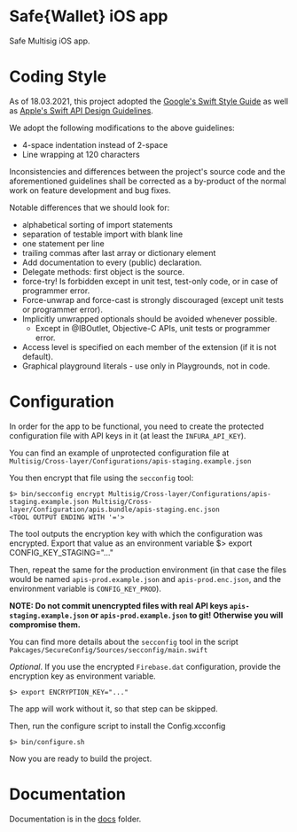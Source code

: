 # Safe{Wallet} iOS app
Safe Multisig iOS app.

# Coding Style
As of 18.03.2021, this project adopted the [Google's Swift Style Guide](https://google.github.io/swift/) as well as [Apple's Swift API Design Guidelines](https://swift.org/documentation/api-design-guidelines/). 

We adopt the following modifications to the above guidelines:
- 4-space indentation instead of 2-space
- Line wrapping at 120 characters

Inconsistencies and differences between the project's source code and the aforementioned guidelines shall be corrected as a by-product of the normal work on feature development and bug fixes.

Notable differences that we should look for:
- alphabetical sorting of import statements
- separation of testable import with blank line
- one statement per line
- trailing commas after last array or dictionary element
- Add documentation to every (public) declaration.
- Delegate methods: first object is the source.
- force-try! Is forbidden except in unit test, test-only code, or in case of programmer error.
- Force-unwrap and force-cast is strongly discouraged (except unit tests or programmer error).
- Implicitly unwrapped optionals should be avoided whenever possible.
  - Except in @IBOutlet, Objective-C APIs, unit tests or programmer error.
- Access level is specified on each member of the extension (if it is not default).
- Graphical playground literals - use only in Playgrounds, not in code. 

# Configuration

In order for the app to be functional, you need to create the protected configuration file
with API keys in it (at least the `INFURA_API_KEY`).

You can find an example of unprotected configuration file at `Multisig/Cross-layer/Configurations/apis-staging.example.json`

You then encrypt that file using the `secconfig` tool:

    $> bin/secconfig encrypt Multisig/Cross-layer/Configurations/apis-staging.example.json Multisig/Cross-layer/Configuration/apis.bundle/apis-staging.enc.json
    <TOOL OUTPUT ENDING WITH '='>

The tool outputs the encryption key with which the configuration was encrypted. Export that value as an environment variable
    $> export CONFIG_KEY_STAGING="..."

Then, repeat the same for the production environment (in that case the files would be named `apis-prod.example.json` and `apis-prod.enc.json`, and the environment variable is `CONFIG_KEY_PROD`).

**NOTE: Do not commit unencrypted files with real API keys `apis-staging.example.json` or `apis-prod.example.json` to git! Otherwise you will compromise them.**

You can find more details about the `secconfig` tool in the script `Pakcages/SecureConfig/Sources/secconfig/main.swift`

*Optional*. If you use the encrypted `Firebase.dat` configuration, provide the encryption key as 
environment variable.

    $> export ENCRYPTION_KEY="..."

The app will work without it, so that step can be skipped.

Then, run the configure script to install the Config.xcconfig

    $> bin/configure.sh

Now you are ready to build the project.

# Documentation

Documentation is in the [docs](docs/doc.md) folder.
